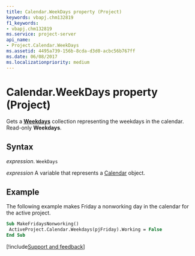 ```yaml
---
title: Calendar.WeekDays property (Project)
keywords: vbapj.chm132819
f1_keywords:
- vbapj.chm132819
ms.service: project-server
api_name:
- Project.Calendar.WeekDays
ms.assetid: 4495a739-156b-8cda-d3d0-acbc56b767ff
ms.date: 06/08/2017
ms.localizationpriority: medium
---
```



# Calendar.WeekDays property (Project)

Gets a **[Weekdays](Project.WeekDay.md)** collection representing the weekdays in the calendar. Read-only **Weekdays**.


## Syntax

_expression_. `WeekDays`

_expression_ A variable that represents a [Calendar](./Project.Calendar.md) object.


## Example

The following example makes Friday a nonworking day in the calendar for the active project.


```vb
Sub MakeFridaysNonworking() 
 ActiveProject.Calendar.Weekdays(pjFriday).Working = False 
End Sub
```

[!include[Support and feedback](~/includes/feedback-boilerplate.md)]
